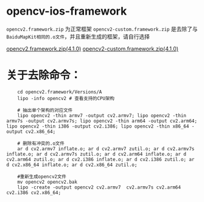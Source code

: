 # opencv-ios-framework

`opencv2.framework.zip` 为正常框架
`opencv2-custom.framework.zip` 是去除了与`BaiduMapKit相同的.o文件`，并且重新生成的框架，请自行选择

[opencv2.framework.zip(4.1.0)](https://github.com/Aliveing/opencv-ios-framework/raw/master/opencv2.framework.zip)
[opencv2-custom.framework.zip(4.1.0)](https://github.com/Aliveing/opencv-ios-framework/raw/master/opencv2-custom.framework.zip)

# 关于去除命令：
```shell
    cd opencv2.framework/Versions/A
    lipo -info opencv2 # 查看支持的CPU架构

    # 抽出单个架构的对应文件
    lipo opencv2 -thin armv7 -output cv2.armv7; lipo opencv2 -thin armv7s -output cv2.armv7s; lipo opencv2 -thin arm64 -output cv2.arm64; lipo opencv2 -thin i386 -output cv2.i386; lipo opencv2 -thin x86_64 -output cv2.x86_64;

    # 删除有冲突的.o文件
    ar d cv2.armv7 inflate.o; ar d cv2.armv7 zutil.o; ar d cv2.armv7s inflate.o; ar d cv2.armv7s zutil.o; ar d cv2.arm64 inflate.o; ar d cv2.arm64 zutil.o; ar d cv2.i386 inflate.o; ar d cv2.i386 zutil.o; ar d cv2.x86_64 inflate.o; ar d cv2.x86_64 zutil.o;

    #重新生成opencv2文件
    mv opencv2 opencv2.bak
    lipo -create -output opencv2 cv2.armv7  cv2.armv7s cv2.arm64 cv2.i386 cv2.x86_64;
```

